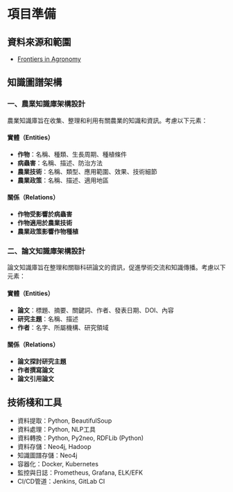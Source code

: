 <!--
 * @Author: hibana2077 hibana2077@gmail.com
 * @Date: 2024-03-03 14:55:41
 * @LastEditors: hibana2077 hibana2077@gmail.com
 * @LastEditTime: 2024-03-06 23:03:02
 * @FilePath: \plant_knowledge_pipepline\src\docs\preparation.md
 * @Description: 这是默认设置,请设置`customMade`, 打开koroFileHeader查看配置 进行设置: https://github.com/OBKoro1/koro1FileHeader/wiki/%E9%85%8D%E7%BD%AE
-->
# 項目準備

## 資料來源和範圍

- [Frontiers in Agronomy](https://www.frontiersin.org/journals/agronomy/articles)

## 知識圖譜架構

### 一、農業知識庫架構設計

農業知識庫旨在收集、整理和利用有關農業的知識和資訊。考慮以下元素：

#### 實體（Entities）

- **作物**：名稱、種類、生長周期、種植條件
- **病蟲害**：名稱、描述、防治方法
- **農業技術**：名稱、類型、應用範圍、效果、技術細節
- **農業政策**：名稱、描述、適用地區

#### 關係（Relations）

- **作物受影響於病蟲害**
- **作物適用於農業技術**
- **農業政策影響作物種植**

### 二、論文知識庫架構設計

論文知識庫旨在整理和關聯科研論文的資訊，促進學術交流和知識傳播。考慮以下元素：

#### 實體（Entities）

- **論文**：標題、摘要、關鍵詞、作者、發表日期、DOI、內容
- **研究主題**：名稱、描述
- **作者**：名字、所屬機構、研究領域

#### 關係（Relations）

- **論文探討研究主題**
- **作者撰寫論文**
- **論文引用論文**

## 技術棧和工具

- 資料提取：Python, BeautifulSoup
- 資料處理：Python, NLP工具
- 資料轉換：Python, Py2neo, RDFLib (Python)
- 資料存儲：Neo4j, Hadoop
- 知識圖譜存儲：Neo4j
- 容器化：Docker, Kubernetes
- 監控與日誌：Prometheus, Grafana, ELK/EFK
- CI/CD管道：Jenkins, GitLab CI
